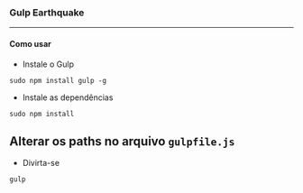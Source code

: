 ### Gulp Earthquake
---

#### Como usar

* Instale o Gulp

`sudo npm install gulp -g`

* Instale as dependências

`sudo npm install`

## Alterar os paths no arquivo `gulpfile.js`

* Divirta-se

`gulp`
